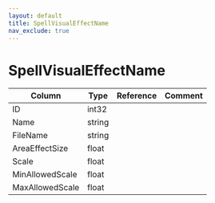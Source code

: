 ```yaml
---
layout: default
title: SpellVisualEffectName
nav_exclude: true
---
```

# SpellVisualEffectName

| Column | Type | Reference | Comment |
|--------|------|-----------|---------|
|ID|int32|||
|Name|string|||
|FileName|string|||
|AreaEffectSize|float|||
|Scale|float|||
|MinAllowedScale|float|||
|MaxAllowedScale|float|||
